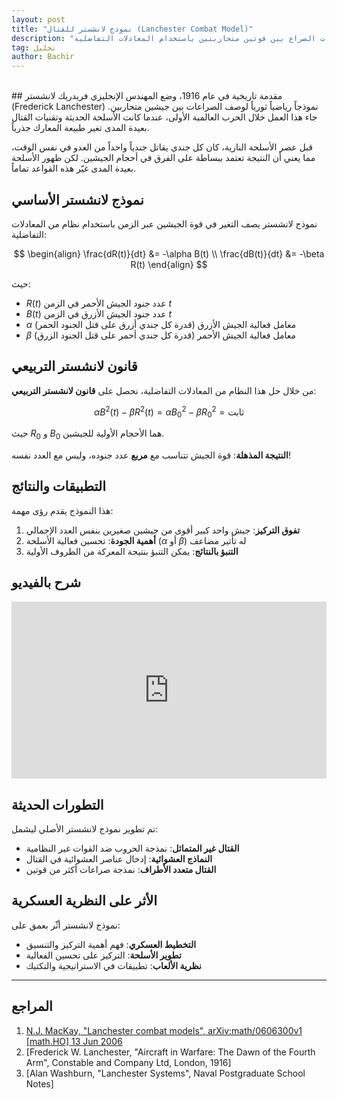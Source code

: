 ```yaml
---
layout: post
title: "نموذج لانشستر للقتال (Lanchester Combat Model)"
description: "نموذج رياضي لوصف ديناميكيات الصراع بين قوتين متحاربتين باستخدام المعادلات التفاضلية"
tag: تحليل
author: Bachir
---
```

<br>
## مقدمة تاريخية
في عام 1916، وضع المهندس الإنجليزي فريدريك لانشستر (Frederick Lanchester) نموذجاً رياضياً ثورياً لوصف الصراعات بين جيشين متحاربين. جاء هذا العمل خلال الحرب العالمية الأولى، عندما كانت الأسلحة الحديثة وتقنيات القتال بعيدة المدى تغير طبيعة المعارك جذرياً.

قبل عصر الأسلحة النارية، كان كل جندي يقاتل جندياً واحداً من العدو في نفس الوقت، مما يعني أن النتيجة تعتمد ببساطة على الفرق في أحجام الجيشين. لكن ظهور الأسلحة بعيدة المدى غيّر هذه القواعد تماماً.

## نموذج لانشستر الأساسي
نموذج لانشستر يصف التغير في قوة الجيشين عبر الزمن باستخدام نظام من المعادلات التفاضلية:

$$
\begin{align}
\frac{dR(t)}{dt} &= -\alpha B(t) \\
\frac{dB(t)}{dt} &= -\beta R(t)
\end{align}
$$

حيث:
- $R(t)$ عدد جنود الجيش الأحمر في الزمن $t$
- $B(t)$ عدد جنود الجيش الأزرق في الزمن $t$  
- $\alpha$ معامل فعالية الجيش الأزرق (قدرة كل جندي أزرق على قتل الجنود الحمر)
- $\beta$ معامل فعالية الجيش الأحمر (قدرة كل جندي أحمر على قتل الجنود الزرق)

## قانون لانشستر التربيعي
من خلال حل هذا النظام من المعادلات التفاضلية، نحصل على **قانون لانشستر التربيعي**:

$$
\alpha B^2(t) - \beta R^2(t) = \alpha B_0^2 - \beta R_0^2 = \text{ثابت}
$$

حيث $R_0$ و $B_0$ هما الأحجام الأولية للجيشين.

**النتيجة المذهلة**: قوة الجيش تتناسب مع **مربع** عدد جنوده، وليس مع العدد نفسه!

## التطبيقات والنتائج
هذا النموذج يقدم رؤى مهمة:

1. **تفوق التركيز**: جيش واحد كبير أقوى من جيشين صغيرين بنفس العدد الإجمالي
2. **أهمية الجودة**: تحسين فعالية الأسلحة ($\alpha$ أو $\beta$) له تأثير مضاعف
3. **التنبؤ بالنتائج**: يمكن التنبؤ بنتيجة المعركة من الظروف الأولية

## شرح بالفيديو
<div style="position: relative; padding-bottom: 56.25%; height: 0; overflow: hidden; max-width: 100%; height: auto;">
  <iframe 
    src="https://www.youtube.com/embed/Bc0GJlbBl3o?si=B-V20lHIi12EB4mh" 
    title="YouTube video player"
    style="position: absolute; top: 0; left: 0; width: 100%; height: 100%; border: 0;"
    allow="accelerometer; autoplay; clipboard-write; encrypted-media; gyroscope; picture-in-picture; web-share" 
    referrerpolicy="strict-origin-when-cross-origin" 
    allowfullscreen>
  </iframe>
</div>

## التطورات الحديثة
تم تطوير نموذج لانشستر الأصلي ليشمل:
- **القتال غير المتماثل**: نمذجة الحروب ضد القوات غير النظامية
- **النماذج العشوائية**: إدخال عناصر العشوائية في القتال
- **القتال متعدد الأطراف**: نمذجة صراعات أكثر من قوتين

## الأثر على النظرية العسكرية
نموذج لانشستر أثّر بعمق على:
- **التخطيط العسكري**: فهم أهمية التركيز والتنسيق
- **تطوير الأسلحة**: التركيز على تحسين الفعالية
- **نظرية الألعاب**: تطبيقات في الاستراتيجية والتكتيك

---
## المراجع
1. [N.J. MacKay, "Lanchester combat models", arXiv:math/0606300v1 [math.HO] 13 Jun 2006](https://arxiv.org/pdf/math/0606300.pdf)
2. [Frederick W. Lanchester, "Aircraft in Warfare: The Dawn of the Fourth Arm", Constable and Company Ltd, London, 1916]
3. [Alan Washburn, "Lanchester Systems", Naval Postgraduate School Notes]

<div id="comments">
  <script src="https://utteranc.es/client.js"
          repo="bachirmath/bachirmath.github.io"
          issue-term="pathname"
          theme="github-dark-orange"
          crossorigin="anonymous"
          async>
  </script>
</div>
